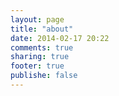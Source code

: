 ```yaml
---
layout: page
title: "about"
date: 2014-02-17 20:22
comments: true
sharing: true
footer: true
publishe: false
---
```

